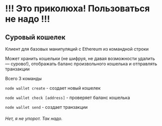 # !!! Это приколюха! Пользоваться не надо !!!
## Суровый кошелек
Клиент для базовых манипуляций с Ethereum из командной строки

Может хранить кошельки (не шифруя, не давая возможности удалить — сурово!),
отображать баланс произвольного кошелька и отправлять транзакции

Всего 3 команды

`node wallet create` - создает новый кошелек

`node wallet check [address]` - проверяет баланс кошелька

`node wallet send` - создает транзакции

###### Нет, я не упорот. Так надо.